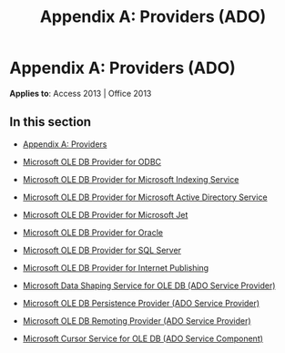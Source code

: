 ﻿---
title: 'Appendix A: Providers (ADO)'
TOCTitle: 'Appendix A: Providers'
ms:assetid: acce14df-9f9d-4b4f-9be5-407ff92620df
ms:mtpsurl: https://msdn.microsoft.com/library/JJ249807(v=office.15)
ms:contentKeyID: 48547022
ms.date: 09/18/2015
mtps_version: v=office.15
---

# Appendix A: Providers (ADO)


**Applies to**: Access 2013 | Office 2013

## In this section

  - [Appendix A: Providers](appendix-a-providers.md)

  - [Microsoft OLE DB Provider for ODBC](microsoft-ole-db-provider-for-odbc.md)

  - [Microsoft OLE DB Provider for Microsoft Indexing Service](microsoft-ole-db-provider-for-microsoft-indexing-service.md)

  - [Microsoft OLE DB Provider for Microsoft Active Directory Service](microsoft-ole-db-provider-for-microsoft-active-directory-service.md)

  - [Microsoft OLE DB Provider for Microsoft Jet](microsoft-ole-db-provider-for-microsoft-jet.md)

  - [Microsoft OLE DB Provider for Oracle](microsoft-ole-db-provider-for-oracle.md)

  - [Microsoft OLE DB Provider for SQL Server](microsoft-ole-db-provider-for-sql-server.md)

  - [Microsoft OLE DB Provider for Internet Publishing](microsoft-ole-db-provider-for-internet-publishing.md)

  - [Microsoft Data Shaping Service for OLE DB (ADO Service Provider)](microsoft-data-shaping-service-for-ole-db-ado-service-provider.md)

  - [Microsoft OLE DB Persistence Provider (ADO Service Provider)](microsoft-ole-db-persistence-provider-ado-service-provider.md)

  - [Microsoft OLE DB Remoting Provider (ADO Service Provider)](microsoft-ole-db-remoting-provider-ado-service-provider.md)

  - [Microsoft Cursor Service for OLE DB (ADO Service Component)](microsoft-cursor-service-for-ole-db-ado-service-component.md)

